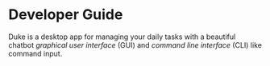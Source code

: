 # Developer Guide 
Duke is a desktop app for managing your daily tasks with a beautiful chatbot _graphical user interface_ (GUI) and _command line interface_ (CLI) like command input.

